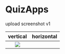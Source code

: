 # QuizApps
upload  screenshot v1

vertical                   |  horizontal 
:-------------------------:|:-------------------------:
![](https://user-images.githubusercontent.com/95059726/160235126-ee9897d3-b758-4b20-9c9e-feb679c02f73.png)  |
